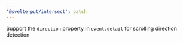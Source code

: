 ```yaml
---
'@svelte-put/intersect': patch
---
```


Support the `direction` property in `event.detail` for scrolling direction detection
